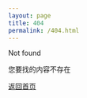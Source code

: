 ```yaml
---
layout: page
title: 404
permalink: /404.html
---
```


Not found

您要找的内容不存在

[返回首页](https://fireliu.com)
